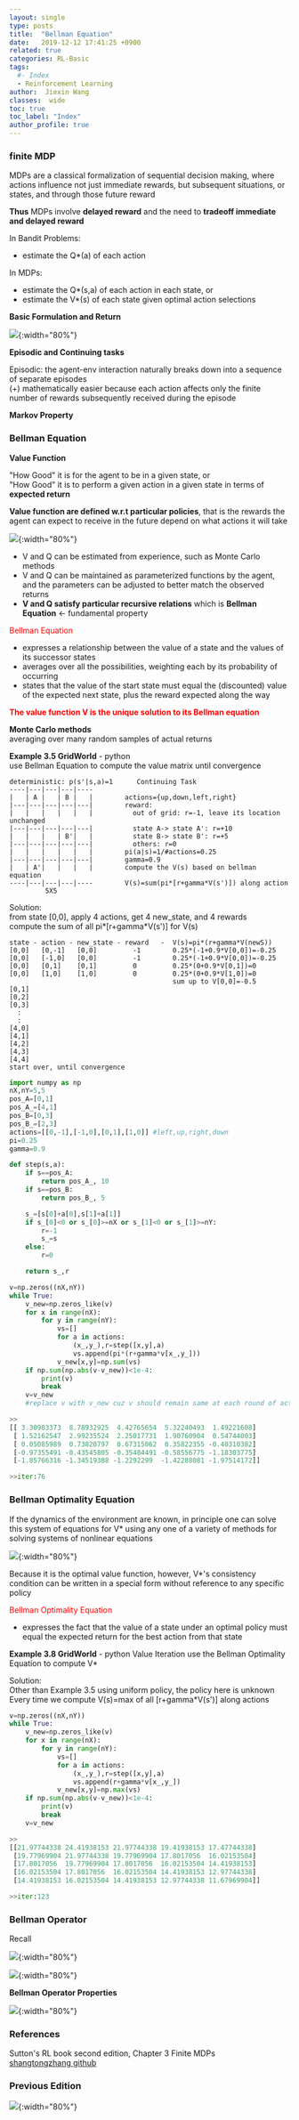 ```yaml
---
layout: single
type: posts
title:  "Bellman Equation"
date:   2019-12-12 17:41:25 +0900
related: true
categories: RL-Basic
tags:
  #- Index
  - Reinforcement Learning
author:  Jiexin Wang
classes:  wide
toc: true
toc_label: "Index"
author_profile: true
---
```


### finite MDP

MDPs are a classical formalization of sequential decision making, where actions influence not just immediate rewards, but subsequent situations, or states, and through those future reward  

**Thus** MDPs involve **delayed reward** and the need to **tradeoff immediate and delayed reward**

In Bandit Problems:  
- estimate the Q*(a) of each action  

In MDPs:
- estimate the Q*(s,a) of each action in each state, or  
- estimate the V*(s) of each state given optimal action selections

**Basic Formulation and Return**  

![](/assets/images/return.jpg){:width="80%"}

**Episodic and Continuing tasks**  

Episodic: the agent-env interaction naturally breaks down into a sequence of separate episodes  
(+) mathematically easier because each action affects only the finite number of rewards subsequently received during the episode  

**Markov Property**  

### Bellman Equation

**Value Function**  

"How Good" it is for the agent to be in a given state, or  
"How Good" it is to perform a given action in a given state in terms of **expected return**  

**Value function are defined w.r.t particular policies**, that is the rewards the agent can expect to receive in the future depend on what actions it will take  

![](/assets/images/bellman.jpg){:width="80%"}

- V and Q can be estimated from experience, such as Monte Carlo methods
- V and Q can be maintained as parameterized functions by the agent, and the parameters can be adjusted to better match the observed returns  
- **V and Q satisfy particular recursive relations** which is **Bellman Equation** <- fundamental property  

<span style="color:red">Bellman Equation</span>  
- expresses a relationship between the value of a state and the values of its successor states  
- averages over all the possibilities, weighting each by its probability of occurring  
- states that the value of the start state must equal the (discounted) value of the expected next state, plus the reward expected along the way  

<span style="color:red">**The value function V is the unique solution to its Bellman equation**</span>

**Monte Carlo methods**  
averaging over many random samples of actual returns  

**Example 3.5 GridWorld** - python  
use Bellman Equation to compute the value matrix until convergence  

    deterministic: p(s'|s,a)=1      Continuing Task
    ----|---|---|---|----
    |   | A |   | B |   |        actions={up,down,left,right}
    |---|---|---|---|---|        reward:
    |   |   |   |   |   |          out of grid: r=-1, leave its location unchanged
    |---|---|---|---|---|          state A-> state A': r=+10
    |   |   |   | B'|   |          state B-> state B': r=+5
    |---|---|---|---|---|          others: r=0
    |   |   |   |   |   |        pi(a|s)=1/#actions=0.25
    |---|---|---|---|---|        gamma=0.9
    |   | A'|   |   |   |        compute the V(s) based on bellman equation
    ----|---|---|---|----        V(s)=sum(pi*[r+gamma*V(s')]) along action
             5X5

Solution:  
from state [0,0], apply 4 actions, get 4 new_state, and 4 rewards  
compute the sum of all pi\*[r+gamma*V(s')] for V(s)    

    state - action - new_state - reward   -  V(s)=pi*(r+gamma*V(newS))
    [0,0]   [0,-1]   [0,0]         -1        0.25*(-1+0.9*V[0,0])=-0.25
    [0,0]   [-1,0]   [0,0]         -1        0.25*(-1+0.9*V[0,0])=-0.25
    [0,0]   [0,1]    [0,1]         0         0.25*(0+0.9*V[0,1])=0
    [0,0]   [1,0]    [1,0]         0         0.25*(0+0.9*V[1,0])=0
                                             sum up to V[0,0]=-0.5                                     
    [0,1]
    [0,2]
    [0,3]
      :
      :
    [4,0]
    [4,1]
    [4,2]
    [4,3]
    [4,4]
    start over, until convergence

```python
import numpy as np
nX,nY=5,5
pos_A=[0,1]
pos_A_=[4,1]
pos_B=[0,3]
pos_B_=[2,3]
actions=[[0,-1],[-1,0],[0,1],[1,0]] #left,up,right,down
pi=0.25
gamma=0.9

def step(s,a):
    if s==pos_A:
        return pos_A_, 10
    if s==pos_B:
        return pos_B_, 5

    s_=[s[0]+a[0],s[1]+a[1]]
    if s_[0]<0 or s_[0]>=nX or s_[1]<0 or s_[1]>=nY:
        r=-1
        s_=s
    else:
        r=0

    return s_,r

v=np.zeros((nX,nY))
while True:
    v_new=np.zeros_like(v)
    for x in range(nX):
        for y in range(nY):
            vs=[]
            for a in actions:
                (x_,y_),r=step([x,y],a)
                vs.append(pi*(r+gamma*v[x_,y_]))
            v_new[x,y]=np.sum(vs)
    if np.sum(np.abs(v-v_new))<1e-4:
        print(v)
        break
    v=v_new  
    #replace v with v_new cuz v should remain same at each round of action averaging

>>
[[ 3.30903373  8.78932925  4.42765654  5.32240493  1.49221608]
 [ 1.52162547  2.99235524  2.25017731  1.90760904  0.54744003]
 [ 0.05085989  0.73820797  0.67315062  0.35822355 -0.40310382]
 [-0.97355491 -0.43545805 -0.35484491 -0.58556775 -1.18303775]
 [-1.85766316 -1.34519388 -1.2292299  -1.42288081 -1.97514172]]

>>iter:76
```

### Bellman Optimality Equation  

If the dynamics of the environment are known, in principle one can solve this system of equations for V* using any one of a variety of methods for solving systems of nonlinear equations  

![](/assets/images/bellmanop.jpg){:width="80%"}

Because it is the optimal value function, however, V\*'s consistency condition can be written in a special form without reference to any specific policy  

<span style="color:red">Bellman Optimality Equation</span>   
- expresses the fact that the value of a state under an optimal policy must equal the expected return for the best action from that state  

**Example 3.8 GridWorld** - python Value Iteration
use the Bellman Optimality Equation to compute V*  

Solution:  
Other than Example 3.5 using uniform policy, the policy here is unknown    
Every time we compute V(s)=max of all [r+gamma*V(s')] along actions

```python
v=np.zeros((nX,nY))
while True:
    v_new=np.zeros_like(v)
    for x in range(nX):
        for y in range(nY):
            vs=[]
            for a in actions:
                (x_,y_),r=step([x,y],a)
                vs.append(r+gamma*v[x_,y_])
            v_new[x,y]=np.max(vs)
    if np.sum(np.abs(v-v_new))<1e-4:
        print(v)
        break
    v=v_new

>>
[[21.97744338 24.41938153 21.97744338 19.41938153 17.47744338]
 [19.77969904 21.97744338 19.77969904 17.8017056  16.02153504]
 [17.8017056  19.77969904 17.8017056  16.02153504 14.41938153]
 [16.02153504 17.8017056  16.02153504 14.41938153 12.97744338]
 [14.41938153 16.02153504 14.41938153 12.97744338 11.67969904]]

>>iter:123
```

### Bellman Operator  

Recall  

![](/assets/images/bellrevisit.jpg){:width="80%"}

![](/assets/images/belloperator.jpg){:width="80%"}

**Bellman Operator Properties**  

![](/assets/images/operatorproperty.jpg){:width="80%"}



### References

Sutton's RL book second edition, Chapter 3 Finite MDPs  
[shangtongzhang github](https://github.com/ShangtongZhang/reinforcement-learning-an-introduction)  

### Previous Edition  

![](/assets/images/bellmanold.jpg){:width="80%"}

